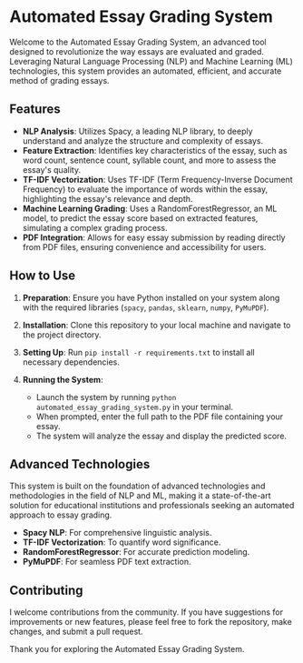 # Automated Essay Grading System

Welcome to the Automated Essay Grading System, an advanced tool designed to revolutionize the way essays are evaluated and graded. Leveraging Natural Language Processing (NLP) and Machine Learning (ML) technologies, this system provides an automated, efficient, and accurate method of grading essays.

## Features

- **NLP Analysis**: Utilizes Spacy, a leading NLP library, to deeply understand and analyze the structure and complexity of essays.
- **Feature Extraction**: Identifies key characteristics of the essay, such as word count, sentence count, syllable count, and more to assess the essay's quality.
- **TF-IDF Vectorization**: Uses TF-IDF (Term Frequency-Inverse Document Frequency) to evaluate the importance of words within the essay, highlighting the essay's relevance and depth.
- **Machine Learning Grading**: Uses a RandomForestRegressor, an ML model, to predict the essay score based on extracted features, simulating a complex grading process.
- **PDF Integration**: Allows for easy essay submission by reading directly from PDF files, ensuring convenience and accessibility for users.

## How to Use

1. **Preparation**: Ensure you have Python installed on your system along with the required libraries (`spacy`, `pandas`, `sklearn`, `numpy`, `PyMuPDF`).

2. **Installation**: Clone this repository to your local machine and navigate to the project directory.

3. **Setting Up**: Run `pip install -r requirements.txt` to install all necessary dependencies.

4. **Running the System**:
   - Launch the system by running `python automated_essay_grading_system.py` in your terminal.
   - When prompted, enter the full path to the PDF file containing your essay.
   - The system will analyze the essay and display the predicted score.

## Advanced Technologies

This system is built on the foundation of advanced technologies and methodologies in the field of NLP and ML, making it a state-of-the-art solution for educational institutions and professionals seeking an automated approach to essay grading.

- **Spacy NLP**: For comprehensive linguistic analysis.
- **TF-IDF Vectorization**: To quantify word significance.
- **RandomForestRegressor**: For accurate prediction modeling.
- **PyMuPDF**: For seamless PDF text extraction.

## Contributing

I welcome contributions from the community. If you have suggestions for improvements or new features, please feel free to fork the repository, make changes, and submit a pull request.


Thank you for exploring the Automated Essay Grading System. 
